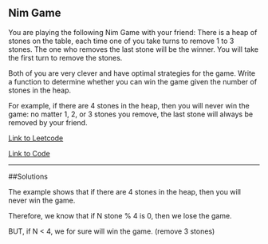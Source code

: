 ## Nim Game

You are playing the following Nim Game with your friend: There is a heap of stones on the table, each time one of you take turns to remove 1 to 3 stones. The one who removes the last stone will be the winner. You will take the first turn to remove the stones.

Both of you are very clever and have optimal strategies for the game. Write a function to determine whether you can win the game given the number of stones in the heap.

For example, if there are 4 stones in the heap, then you will never win the game: no matter 1, 2, or 3 stones you remove, the last stone will always be removed by your friend.

[Link to Leetcode](https://leetcode.com/problems/nim-game/)

[Link to Code](NimGame.java)

----------------

##Solutions

The example shows that if there are 4 stones in the heap, then you will never win the game.

Therefore, we know that if N stone % 4 is 0, then we lose the game.

BUT, if N < 4, we for sure will win the game. (remove 3 stones)

